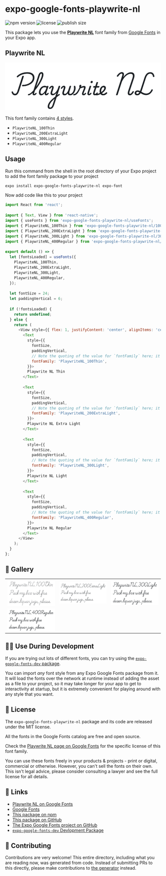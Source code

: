 # expo-google-fonts-playwrite-nl

![npm version](https://flat.badgen.net/npm/v/expo-google-fonts-playwrite-nl)
![license](https://flat.badgen.net/github/license/expo/google-fonts)
![publish size](https://flat.badgen.net/packagephobia/install/expo-google-fonts-playwrite-nl)

This package lets you use the [**Playwrite NL**](https://fonts.google.com/specimen/Playwrite+NL) font family from [Google Fonts](https://fonts.google.com/) in your Expo app.

## Playwrite NL

![Playwrite NL](./font-family.png)

This font family contains [4 styles](#-gallery).

- `PlaywriteNL_100Thin`
- `PlaywriteNL_200ExtraLight`
- `PlaywriteNL_300Light`
- `PlaywriteNL_400Regular`

## Usage

Run this command from the shell in the root directory of your Expo project to add the font family package to your project
```sh
expo install expo-google-fonts-playwrite-nl expo-font
```

Now add code like this to your project
```js
import React from 'react';

import { Text, View } from 'react-native';
import { useFonts } from 'expo-google-fonts-playwrite-nl/useFonts';
import { PlaywriteNL_100Thin } from 'expo-google-fonts-playwrite-nl/100Thin';
import { PlaywriteNL_200ExtraLight } from 'expo-google-fonts-playwrite-nl/200ExtraLight';
import { PlaywriteNL_300Light } from 'expo-google-fonts-playwrite-nl/300Light';
import { PlaywriteNL_400Regular } from 'expo-google-fonts-playwrite-nl/400Regular';

export default () => {
  let [fontsLoaded] = useFonts({
    PlaywriteNL_100Thin,
    PlaywriteNL_200ExtraLight,
    PlaywriteNL_300Light,
    PlaywriteNL_400Regular,
  });

  let fontSize = 24;
  let paddingVertical = 6;

  if (!fontsLoaded) {
    return undefined;
  } else {
    return (
      <View style={{ flex: 1, justifyContent: 'center', alignItems: 'center' }}>
        <Text
          style={{
            fontSize,
            paddingVertical,
            // Note the quoting of the value for `fontFamily` here; it expects a string!
            fontFamily: 'PlaywriteNL_100Thin',
          }}>
          Playwrite NL Thin
        </Text>

        <Text
          style={{
            fontSize,
            paddingVertical,
            // Note the quoting of the value for `fontFamily` here; it expects a string!
            fontFamily: 'PlaywriteNL_200ExtraLight',
          }}>
          Playwrite NL Extra Light
        </Text>

        <Text
          style={{
            fontSize,
            paddingVertical,
            // Note the quoting of the value for `fontFamily` here; it expects a string!
            fontFamily: 'PlaywriteNL_300Light',
          }}>
          Playwrite NL Light
        </Text>

        <Text
          style={{
            fontSize,
            paddingVertical,
            // Note the quoting of the value for `fontFamily` here; it expects a string!
            fontFamily: 'PlaywriteNL_400Regular',
          }}>
          Playwrite NL Regular
        </Text>
      </View>
    );
  }
};

```

## 🔡 Gallery


||||
|-|-|-|
|![PlaywriteNL_100Thin](.//100Thin/PlaywriteNL_100Thin.ttf.png)|![PlaywriteNL_200ExtraLight](.//200ExtraLight/PlaywriteNL_200ExtraLight.ttf.png)|![PlaywriteNL_300Light](.//300Light/PlaywriteNL_300Light.ttf.png)||
|![PlaywriteNL_400Regular](.//400Regular/PlaywriteNL_400Regular.ttf.png)||||


## 👩‍💻 Use During Development

If you are trying out lots of different fonts, you can try using the [`expo-google-fonts-dev` package](https://github.com/freeboub/google-fonts/tree/master/font-packages/dev#readme).

You can import *any* font style from any Expo Google Fonts package from it. It will load the fonts
over the network at runtime instead of adding the asset as a file to your project, so it may take longer
for your app to get to interactivity at startup, but it is extremely convenient
for playing around with any style that you want.

## 📖 License

The `expo-google-fonts-playwrite-nl` package and its code are released under the MIT license.

All the fonts in the Google Fonts catalog are free and open source.

Check the [Playwrite NL page on Google Fonts](https://fonts.google.com/specimen/Playwrite+NL) for the specific license of this font family.

You can use these fonts freely in your products & projects - print or digital, commercial or otherwise. However, you can't sell the fonts on their own. This isn't legal advice, please consider consulting a lawyer and see the full license for all details.

## 🔗 Links

- [Playwrite NL on Google Fonts](https://fonts.google.com/specimen/Playwrite+NL)
- [Google Fonts](https://fonts.google.com/)
- [This package on npm](https://www.npmjs.com/package/expo-google-fonts-playwrite-nl)
- [This package on GitHub](https://github.com/freeboub/google-fonts/tree/master/font-packages/playwrite-nl)
- [The Expo Google Fonts project on GitHub](https://github.com/freeboub/google-fonts)
- [`expo-google-fonts-dev` Devlopment Package](https://github.com/freeboub/google-fonts/tree/master/font-packages/dev)

## 🤝 Contributing

Contributions are very welcome! This entire directory, including what you are reading now, was generated from code. Instead of submitting PRs to this directly, please make contributions to [the generator](https://github.com/freeboub/google-fonts/tree/master/packages/generator) instead.
